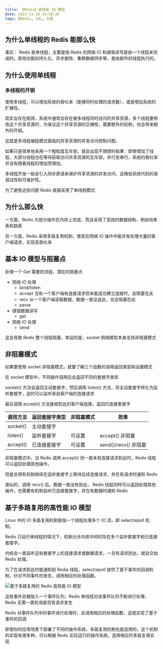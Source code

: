 ```yaml
---
title: 【Redis】高性能 IO 模型
date: 2023-11-20 14:58:26
tags: [Redis, SQL, IO]
---
```


## 为什么单线程的 Redis 能那么快

事实： Redis 是单线程，主要是指 Redis 的网络 IO 和键值读写是由一个线程来完成的。其他功能如持久化、异步删除、集群数据同步等，是由额外的线程执行的。

## 为什么使用单线程

### 多线程的开销

使用多线程，可以增加系统的吞吐率（能够同时处理的请求数），或是增加系统的扩展性。

现实会存在瓶颈，系统中通常会存在被多线程同时访问的共享资源，多个线程要修改这个共享资源时，为保证这个共享资源的正确性，需要额外的机制，也会带来额外的开销。

这就是多线程编程模式面临的共享资源的并发访问控制问题。

如果只是简单地采用一个粗粒度互斥锁，就会出现不理想的结果：即使增加了线程，大部分线程也在等待获取访问共享资源的互斥锁，并行变串行，系统的吞吐率并没有随着线程的增加而增加。

多线程开发一般会引入同步原语来保护共享资源的并发访问，会降低系统代码的易调试性和可维护性。

为了避免这些问题 Redis 直接采用了单线程模式

## 为什么那么快

一方面，Redis 大部分操作在内存上完成，而且采用了高效的数据结构，例如哈希表和跳表

另一方面，Redis 采用多路复用机制，使其在网络 IO 操作中能并发处理大量的客户端请求，实现高吞吐率

## 基本 IO 模型与阻塞点

处理一个 Get 需要的流程，潜在的阻塞点
- 网络 IO 处理
  - bind/listen
  - accept 当有一个客户端有连接请求但未能成功建立连接时，会阻塞在此
  - recv 从一个客户端读取数据，数据一直没送达，也会阻塞在此
  - parse
- 键值数据读写
  - get
- 网络 IO 处理
  - send

这会导致 Redis 整个线程阻塞，幸运的是，socket 网络模型本身支持非阻塞模式

## 非阻塞模式

如果要使用 socket 非阻塞模式，就要了解三个函数的调用返回类型和设置模式

在 socket 模型中，不同操作调用后会返回不同的套接字类型

socket() 方法会返回主动套接字，然后调用 listen() 方法，将主动套接字转化为监听套接字，这时可以监听来自客户端的连接请求

最后调用 accept() 方法接收到达的客户端连接，返回已连接套接字

| 调用方法 | 返回套接字类型 | 非阻塞模式 | 效果 |
|  ----  | ----  |  ----  | ----  |
| socket() | 主动套接字 |  |  |
| listen() | 监听套接字 | 可设置 | accept() 非阻塞 |
| accept() | 已连接套接字 | 可设置 | send()/recv() 非阻塞 |

非阻塞模式中，当 Redis 调用 accept() 但一直未有连接请求到达时，Redis 线程可以返回处理其他操作。

但是总得有机制继续在监听套接字上等待后续连接请求，并在有请求时通知 Redis

类似的，调用 recv() 后，数据一直没有到达， Redis 线程同样可以返回处理其他操作，也需要有机制监听已连接套接字，并在有数据时通知 Redis

## 基于多路复用的高性能 IO 模型

Linux 中的 IO 多路复用机制是指一个线程处理多个 IO 流，即 select/epoll 机制。

Redis 只运行单线程的情况下，机制允许内核中同时存在多个监听套接字和已连接套接字。

内核会一直监听这些套接字上的连接请求或数据请求，一旦有请求到达，就会交给 Redis 处理。

为了在请求到达时能通知到 Redia 线程，select/epoll 提供了基于事件的回调机制，针对不同事件的发生，调用相应的处理函数。

![基于多路复用的 Redis 高性能 IO 模型](image.png)

这些事件会被放入一个事件队列，Redis 单线程对该事件队列不断进行处理，Redis 无需一直轮询是否有请求发生

Redis 对事件队列中的事件进行处理时，会调用相应的处理函数，这就实现了基于事件的回调

即使你的应用场景下部署了不同的操作系统，多路复用机制也是适用的，这个机制的实现有很多种，可以根据 Redis 实际运行的操作系统，选择相应的多路复用实现

